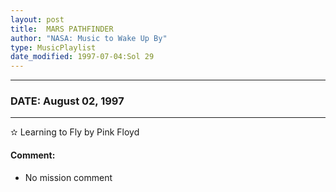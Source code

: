 ```yaml
---
layout: post
title:  MARS PATHFINDER
author: "NASA: Music to Wake Up By"
type: MusicPlaylist
date_modified: 1997-07-04:Sol 29
---
```


----
### DATE: August 02, 1997
----
✫ Learning to Fly by Pink Floyd

#### Comment:
* No mission comment
